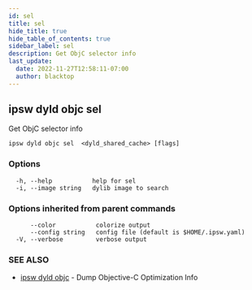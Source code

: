 ```yaml
---
id: sel
title: sel
hide_title: true
hide_table_of_contents: true
sidebar_label: sel
description: Get ObjC selector info
last_update:
  date: 2022-11-27T12:58:11-07:00
  author: blacktop
---
```

## ipsw dyld objc sel

Get ObjC selector info

```
ipsw dyld objc sel  <dyld_shared_cache> [flags]
```

### Options

```
  -h, --help           help for sel
  -i, --image string   dylib image to search
```

### Options inherited from parent commands

```
      --color           colorize output
      --config string   config file (default is $HOME/.ipsw.yaml)
  -V, --verbose         verbose output
```

### SEE ALSO

* [ipsw dyld objc](/docs/cli/ipsw/dyld/objc)	 - Dump Objective-C Optimization Info

